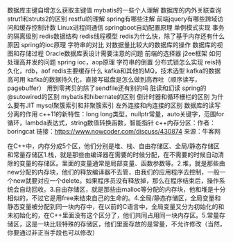数据库主键自增怎么获取主键值
mybatis的一些个人理解
数据库的内外关联查询
strut1和struts2的区别
restful的理解
spring有哪些注解
前端jquery有哪些跨域访问和缓存控制计数
Linux进程间通信
springboot自动配置原理
单例模式实现
事务的隔离级别
redis数据结构
redis线程模型
redis为什么快，除了基于内存还有什么原因
spring的ioc原理
字符串的对比
对数据量比较大的数据库的操作
数据库的视图和存储过程
Oracle数据库表设计需要注意的问题
前端的选择器
j2ee框架
如何处理高并发的问题
spring ioc，aop原理
字符串的倒置
分布式锁怎么实现
reis持久化，rdb，aof
redis主要缓存什么
kafka和其他的MQ，技术选型
kafka的数据高可用
kafka的数据持久化，直接写磁盘是怎么做到高吞吐（顺序读写，pagebuffer）
用到零拷贝的除了sendfile还有别的吗
脏读和幻读
spring的@sutowired的区别
mybatis和hibernate的区别
倒计时器和循环栅栏的区别
为什么要有JIT
mysql聚簇索引和非聚簇索引
左外连接和内连接的区别
数据库的读写分离的作用
c++11的新特性：long long类型，nullptr常量，auto关键字，范围for循环，lambda表达式，string数值转换函数，智能指针
c++内存分区：作者：boringcat
链接：https://www.nowcoder.com/discuss/430874
来源：牛客网

在C++中，内存分成5个区，他们分别是堆、栈、自由存储区、全局/静态存储区和常量存储区1.栈，就是那些由编译器在需要的时候分配，在不需要的时候自动清除的变量的存储区。里面的变量通常是局部变量、函数参数等。2.堆，就是那些由new分配的内存块，他们的释放编译器不去管，由我们的应用程序去控制，一般一个new就要对应一个delete。如果程序员没有释放掉，那么在程序结束后，操作系统会自动回收。3.自由存储区，就是那些由malloc等分配的内存块，他和堆是十分相似的，不过它是用free来结束自己的生命的。4.全局/静态存储区，全局变量和静态变量被分配到同一块内存中，在以前的C语言中，全局变量又分为初始化的和未初始化的，在C++里面没有这个区分了，他们共同占用同一块内存区。5.常量存储区，这是一块比较特殊的存储区，他们里面存放的是常量，不允许修改（当然，你要通过非正当手段也可以修改）